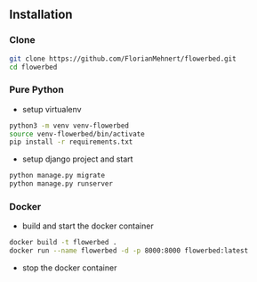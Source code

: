 ## Installation

### Clone
```bash
git clone https://github.com/FlorianMehnert/flowerbed.git
cd flowerbed
```

### Pure Python
- setup virtualenv
```bash
python3 -m venv venv-flowerbed
source venv-flowerbed/bin/activate
pip install -r requirements.txt
```
- setup django project and start
```bash
python manage.py migrate
python manage.py runserver
```

### Docker
- build and start the docker container
```bash
docker build -t flowerbed .
docker run --name flowerbed -d -p 8000:8000 flowerbed:latest
```
- stop the docker container

